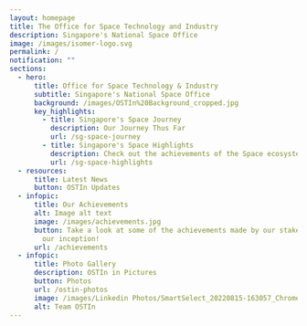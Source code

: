 ```yaml
---
layout: homepage
title: The Office for Space Technology and Industry
description: Singapore's National Space Office
image: /images/isomer-logo.svg
permalink: /
notification: ""
sections:
  - hero:
      title: Office for Space Technology & Industry
      subtitle: Singapore's National Space Office
      background: /images/OSTIn%20Background_cropped.jpg
      key_highlights:
        - title: Singapore's Space Journey
          description: Our Journey Thus Far
          url: /sg-space-journey
        - title: Singapore's Space Highlights
          description: Check out the achievements of the Space ecosystem here in Singapore!
          url: /sg-space-highlights
  - resources:
      title: Latest News
      button: OSTIn Updates
  - infopic:
      title: Our Achievements
      alt: Image alt text
      image: /images/achievements.jpg
      button: Take a look at some of the achievements made by our stakeholders since
        our inception!
      url: /achievements
  - infopic:
      title: Photo Gallery
      description: OSTIn in Pictures
      button: Photos
      url: /ostin-photos
      image: /images/Linkedin Photos/SmartSelect_20220815-163057_Chrome.jpg
      alt: Team OSTIn
---
```

